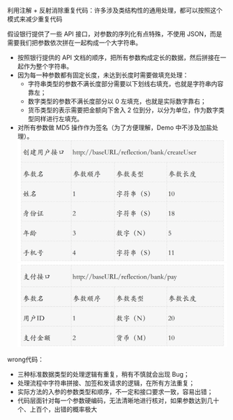 利用注解 + 反射消除重复代码：许多涉及类结构性的通用处理，都可以按照这个模式来减少重复代码

假设银行提供了一些 API 接口，对参数的序列化有点特殊，不使用 JSON，而是需要我们把参数依次拼在一起构成一个大字符串。
* 按照银行提供的 API 文档的顺序，把所有参数构成定长的数据，然后拼接在一起作为整个字符串。
* 因为每一种参数都有固定长度，未达到长度时需要做填充处理：
    - 字符串类型的参数不满长度部分需要以下划线右填充，也就是字符串内容靠左；
    - 数字类型的参数不满长度部分以 0 左填充，也就是实际数字靠右；
    - 货币类型的表示需要把金额向下舍入 2 位到分，以分为单位，作为数字类型同样进行左填充。
* 对所有参数做 MD5 操作作为签名（为了方便理解，Demo 中不涉及加盐处理）。
![创建用户方法](./img/创建用户方法.png)
![支付方法](./img/支付方法.png)

wrong代码：
* 三种标准数据类型的处理逻辑有重复，稍有不慎就会出现 Bug；
* 处理流程中字符串拼接、加签和发请求的逻辑，在所有方法重复；
* 实际方法的入参的参数类型和顺序，不一定和接口要求一致，容易出错；
* 代码层面针对每一个参数硬编码，无法清晰地进行核对，如果参数达到几十个、上百个，出错的概率极大


